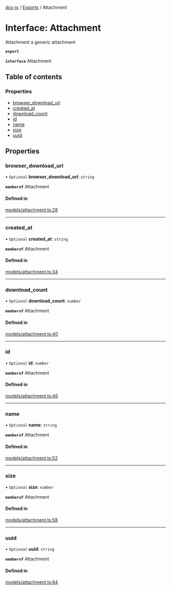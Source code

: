 [dcs-js](../README.md) / [Exports](../modules.md) / Attachment

# Interface: Attachment

Attachment a generic attachment

**`export`**

**`interface`** Attachment

## Table of contents

### Properties

- [browser\_download\_url](Attachment.md#browser_download_url)
- [created\_at](Attachment.md#created_at)
- [download\_count](Attachment.md#download_count)
- [id](Attachment.md#id)
- [name](Attachment.md#name)
- [size](Attachment.md#size)
- [uuid](Attachment.md#uuid)

## Properties

### <a id="browser_download_url" name="browser_download_url"></a> browser\_download\_url

• `Optional` **browser\_download\_url**: `string`

**`memberof`** Attachment

#### Defined in

[models/attachment.ts:28](https://github.com/unfoldingWord/dcs-js/blob/09d5a5e/models/attachment.ts#L28)

___

### <a id="created_at" name="created_at"></a> created\_at

• `Optional` **created\_at**: `string`

**`memberof`** Attachment

#### Defined in

[models/attachment.ts:34](https://github.com/unfoldingWord/dcs-js/blob/09d5a5e/models/attachment.ts#L34)

___

### <a id="download_count" name="download_count"></a> download\_count

• `Optional` **download\_count**: `number`

**`memberof`** Attachment

#### Defined in

[models/attachment.ts:40](https://github.com/unfoldingWord/dcs-js/blob/09d5a5e/models/attachment.ts#L40)

___

### <a id="id" name="id"></a> id

• `Optional` **id**: `number`

**`memberof`** Attachment

#### Defined in

[models/attachment.ts:46](https://github.com/unfoldingWord/dcs-js/blob/09d5a5e/models/attachment.ts#L46)

___

### <a id="name" name="name"></a> name

• `Optional` **name**: `string`

**`memberof`** Attachment

#### Defined in

[models/attachment.ts:52](https://github.com/unfoldingWord/dcs-js/blob/09d5a5e/models/attachment.ts#L52)

___

### <a id="size" name="size"></a> size

• `Optional` **size**: `number`

**`memberof`** Attachment

#### Defined in

[models/attachment.ts:58](https://github.com/unfoldingWord/dcs-js/blob/09d5a5e/models/attachment.ts#L58)

___

### <a id="uuid" name="uuid"></a> uuid

• `Optional` **uuid**: `string`

**`memberof`** Attachment

#### Defined in

[models/attachment.ts:64](https://github.com/unfoldingWord/dcs-js/blob/09d5a5e/models/attachment.ts#L64)
